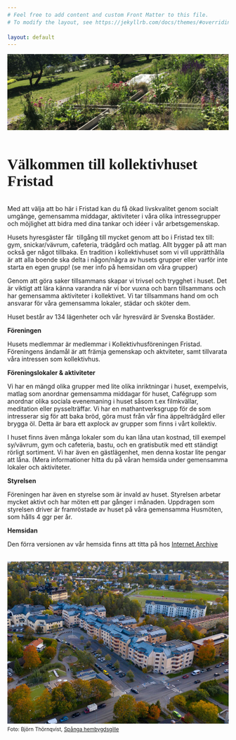 ```yaml
---
# Feel free to add content and custom Front Matter to this file.
# To modify the layout, see https://jekyllrb.com/docs/themes/#overriding-theme-defaults

layout: default
---
```


<img src = "/odlingslotter.jpg">
<br>
<br>
<h1 style="font-family:serif;"><big>Välkommen till kollektivhuset Fristad</big></h1>
<br>
Med att välja att bo här i Fristad kan du få ökad livskvalitet genom socialt umgänge, gemensamma middagar, aktiviteter i våra olika intressegrupper och möjlighet att bidra med dina tankar och idéer i vår arbetsgemenskap.

Husets hyresgäster får  tillgång till mycket genom att bo i Fristad tex till: gym, snickar/vävrum, cafeteria, trädgård och matlag. Allt bygger på att man också ger något tillbaka. En tradition i kollektivhuset som vi vill upprätthålla är att alla boende ska delta i någon/några av husets grupper eller varför inte starta en egen grupp! (se mer info på hemsidan om våra grupper)

Genom att göra saker tillsammans skapar vi trivsel och trygghet i huset. Det är viktigt att lära känna varandra när vi bor vuxna och barn tillsammans och har gemensamma aktiviteter i kollektivet. Vi tar tillsammans hand om och ansvarar för våra gemensamma lokaler, städar och sköter dem.

Huset består av 134 lägenheter och vår hyresvärd är Svenska Bostäder.

<strong>Föreningen</strong>

Husets medlemmar är medlemmar i Kollektivhusföreningen Fristad. Föreningens ändamål är att främja gemenskap och aktviteter, samt tillvarata våra intressen som kollektivhus.

<strong>Föreningslokaler &amp; aktiviteter</strong>

Vi har en mängd olika grupper med lite olika inriktningar i huset, exempelvis, matlag som anordnar gemensamma middagar för huset, Cafégrupp som anordnar olika sociala evenemaning i huset såsom t.ex filmkvällar, meditation eller pysselträffar. Vi har en mathantverksgrupp för de som intresserar sig för att baka bröd, göra must från vår fina äppelträdgård eller brygga öl. Detta är bara ett axplock av grupper som finns i vårt kollektiv.

I huset finns även många lokaler som du kan låna utan kostnad, till exempel sy/vävrum, gym och cafeteria, bastu, och en gratisbutik med ett ständigt rörligt sortiment. Vi har även en gästlägenhet, men denna kostar lite pengar att låna. (Mera informationer hitta du på våran hemsida under gemensamma lokaler och aktiviteter.

<strong>Styrelsen</strong>

Föreningen har även en styrelse som är invald av huset. Styrelsen arbetar mycket aktivt och har möten ett par gånger i månaden. Uppdragen som styrelsen driver är framröstade av huset på våra gemensamma Husmöten, som hålls 4 ggr per år.

<strong>Hemsidan</strong>

Den förra versionen av vår hemsida finns att titta på hos <a href="https://web.archive.org/web/20250217014605/https://fristadkollektivhus.se/">Internet Archive</a>

<br>
<a href="/assets/fristad_drone.jpg"><img src="/assets/fristad_drone_cut.jpg"></a>
<br>
<small>Foto: Björn Thörnqvist, <a href="https://www.spangahembygdsgille.se">Spånga hembygdsgille</a></small>


